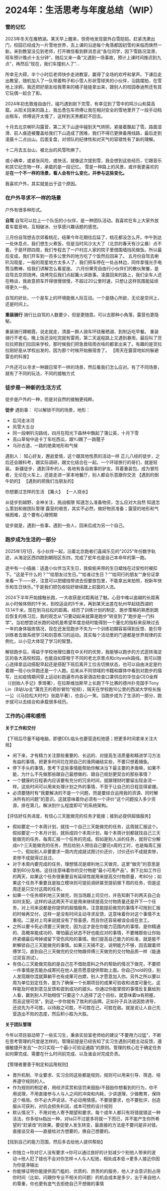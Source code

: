 # 2024年：生活思考与年度总结（WIP）

### 雪的记忆

2023年冬天在雁栖湖。某天早上醒来，惊奇地发现窗外白雪皑皑。赶紧洗漱出门，校园已经成为一片雪地世界，去上课的沿途每个角落都因初雪的来临而焕然一新。来到教室没见到老师，打开微信看到群消息说“各位同学，因下雪路况湿滑，班车预计晚点十五分钟”，随后又来一条“又遇到一场事故，预计上课时间推迟到九点”，再然后“现在，我们车撞别人了”...

所幸无大碍，半个小时后老师快步走进教室，赢得了全场的欢呼和掌声。下课后走出教室，随机加入了一队带着鸭子和小雪人形状雪球夹的小伙伴，沿路摆拍，在雪地上涂鸦，我还把好朋友给我寄来的橘子娃娃拿出来，跟别人的校园泰迪熊还有其它玩偶一起合了影。

2024年初去敦煌自由行，碰巧遇到刚下完雪，有幸见到了雪中的鸣沙山和莫高窟。从阳关回来的路上，我怂恿包车师傅让我在相对安全的雪地里开了一段手动档出租车，师傅说开太慢了，这样到天黑都赶不回去。

十月去北京喇叭沟露营，第二天下山途中碰到天气转阴，紧接着飘起了雪。路面湿滑、前人痕迹被覆盖给我们下山造成了困难，我们不得已更换备用线路，最后走到凌晨十二点出山。后面复盘，对领队的纪律性和对天气的容错性有了新的理解。

十二月去五台山，被北台的风雪吹麻了。

或小确幸，或紧张风险，或快活，就像这次提到雪，我会想到这些经历，它跟音乐和其它纪念物一样，承载的是一段记忆。
雪是一种路上的风景，或许我更喜欢的是**在一个不一样的场景，看人会有什么变化，并参与这些变化。**

我喜欢户外，其实就是出于这个原因。

### 在户外寻求不一样的场景

户外有很多种形式。

**自驾**
自驾可以拉上一个队伍的小伙伴，是一种团队活动。我喜欢在车上大家外放着车载音响，互相破冰、分享感兴趣话题的感觉。

三月份自驾想去京郊看桃花，结果今年花期往后延了，桃花都没怎么开。中午到达一处休息点，我们想生火煮饭，但是当时风沙太大了（北京的春天有沙尘暴）点不着。于是环顾四周，我们专程去了一户村庄人家的院子里借围墙挡风做饭。所以最后变成，我们开车到一百多公里外的地方吃了个饭然后回来了。
五月份自驾去喇叭沟观星，一般的观星地方太多人了，我们把车停在一处丛林边，同伴拿强光手电筒当教棒，给我们讲解怎么看星座。
六月份果壳自由行小伙伴们的散伙聚餐，是自驾去京郊烧烤。烧烤完后我们点起篝火讲故事。凌晨回来的路上，我们全车人还在畅谈，我故意把车开得很慢很慢，不超过20公里时速，只想让这样氛围能延续得更久一些。

自驾的好处，一个是车上的环境能做人际互动。一个是随心所欲，无论是空间上，还是时间上。

**重装骑行**
骑行比自驾的人数要少，但是更随意。可以去那种小角落，露营也更隐秘。

重装骑行蹲朝霞，说走就走，清晨一群人骑车环绕雁栖湖，到附近吃早餐。
重装骑行不老屯，晚上饭还没吃完就有雷雨，第二天返程路上又遇到暴雨，最后叫了货拉拉把我们拉回来学校，那时候我们把急救毯雨衣啥的都拿出来了。有趣的是货拉拉刚好是从学校出发的，因为那个时候开始搬宿舍了。
【雨天在露营地如何躲避雷击的科普】

户外还可以寻求一种跟日常不一样的场景，然后看我们怎么应对。有了不同场景，就有了不同的玩法，不同的接触方式

### 徒步是一种新的生活方式

徒步是户外的一种，但是对自然的接触更纯粹。

**徒步**
遇到事：
可以解锁不同的场景，地形：
- 后河走冰河
- 风雪大五台
- 同一段喇叭沟路线，四月在阳光下森林中飘起了蒲公英，十月下雪
- 高山草甸中追卡丁车吃西瓜，跟YJ踢了一路毽子
- 乌孙古道，一路的绝美地形和气候

遇到人：
知心好友，邂逅爱情，这个跟其他性质的活动一样
正儿八经的徒步，之后还会跟科考，跟实际调研，跟文化结合在一起。一个环球旅行的哥们，就是轻装。
新疆徒步，遇到淳朴的人，各地有各自故事的驴友。背着重装包，成为冒险者，无论在火车上，还是走进一家本地餐厅，别人都会乐意跟你交流
【遇到的倒牛奶的】
【遇到的把我们当朋友的】

你想要过怎样的生活
【篝火】
【一人烧水】

从徒步到越野，全神关注，挑战极限
知道怎么准备物资，怎么应对大自然
知道怎么策划和做团队管理
露营的艰苦，其实不必然，做好物资准备；露营的地形和气候困难，这个要有心理预期

徒步就是，遇到一些事，遇到一些人，回来后成为另一个自己。

### 跑步成为生活的一部分

2025年1月1日，与小伙伴一起，沿着北京跑者们喜闻乐见的“2025”年份数字轨迹，从海淀区西四跑到朝阳区东四，完成了蛇年也是自己本命年的第一跑。

途中有一小插曲：适逢小伙伴当天生日，我偷偷夹带的生日蜡烛在过安检时被扣下。“这是干什么的？”“给朋友过生日。”“给谁过生日？”“给同行的朋友”“身份证拿来看一下——好，注意可以把蜡烛带进去但要放包里，不能拿出来拍照，祝新年快乐和生日快乐。”于是我们把包收拾好继续跟上前面的人流。

2024下半年开始接触长跑，一大收获是对距离祛了魅。心目中难以逾越的长距离从小时候体侧的1千米，到校运会的5千米，再到某天出差在杭州早起绕西湖的13.14千米，现在到马拉松的距离。经历了训练计划的制定、跑步策略的熟悉到跑后恢复的练习后，我的观念从“只要动起来就算是跑步”转变到了“跑步是一门科学”。当初想尝试长跑的动机是希望年度总结时能得到一个量化的指标来反映过去一年的身体锻炼情况，现在还发现跑步不失为一个训练初期容易得到反馈、能引导训练者去做系统学习和刻意练习的运动。其实每个活动里的门道都是世界规律的实例化，以小见大体现了学习的智慧。

解锁跑步后，得益于学校地理位置在中关村的优势，我能够以跑步的方式逛转海淀区的各大高校校园，也能自如穿梭于不同的老北京景点和citywalk路线。我可以随心选择拿运动搭配早起还是搭配下班后离开工位去切换状态，也可以自由决定是约着跟一班小伙伴跑还是一个人跑。后来从不同领域的书籍和媒体中看到对跑步的描写，比如疫情期间穿上运动衫跑遍市内各家酒店检查口罩供应的华住会CEO金辉（《创始人手记》季琦著），在拉斯维加斯早上长跑下午比赛的德州扑克国手Tony Lin（B站Up主“蒲克王的奇妙冒险”视频），隔天在学校跑10公里的西湖大学校长施一公（《马拉松大时代》张路平著），也会心一笑。当跑步成为了生活的一部分，跑步就可以去结合和承载很多经历。

### 工作的心得和感悟

**关于工作和交付**

【下班后尽量不碰电脑，即便DDL临头也要营造松弛感；把更多时间拿来关注大局】
- 闲下来，才有精力关注那些重要的、长远的、对提高生活质量和精进学习方法有益的事情。把更多时间花在把自己的渔网编结实些，不要只想着捕鱼。
- 停下手头的事情，思考下这些事情能帮助你解决当下最主要的矛盾嘛，如果不能，为什么不先做那些跟自己最想做的、跟自己规划更契合的那些事情？
- 一个健康的日程表内应该要有充分的冗余时间，就跟理财时要留出现金流一样。这些时间可以用来处理计划之外的事情，不至于让自己的日程显得紧绷。
- 必须要随时有“我要解决的不是一个问题，而是要综合运用我的资源、同时解决所有的问题”的意识。这就意味着你必须有一个评价“这个问题投入多少资源，排在第几，解决到什么程度即可”的系统架构。

【评估好任务进度，有信心三天能做完的任务才能接；接到必提供超值服务】
- 假如要定一个本周计划，就找一个自己三天能做完的任务，这周就汇报这个。假如要定一个本月计划，就拆成四个本周计划，每个本周计划都就找自己三天能做完的任务，每周汇报一个任务的完成。假如是别人派的任务，就将它分解成n个三天能做完的任务，然后给别人预估自己要花n周的工时，也是每周汇报一个。假如别人非要要求一周内完成就试图讨价还价，讨价还价不成就卖惨，卖惨不成就得过且过。
- 对于本周内要完成的任务，理想情况是顺利地三天做完，这里“做完”的意思是拿到60分及格，这往往意味着你的交付物是“最小可用产品”。剩下比如工作日的两天，如果这个任务很重要且有延续性就用来提高交付物质量，考80分；如果这个任务不重要且是独立模块则可提前调研甚至提前做下周的任务，但是这周还是只交付这周的任务。
- 如果一个任务顺利地三天做完，则当场跟上司交付，并告知剩下的两天自己会如何支配。这样的话这两天不论是用来继续提高交付物质量还是开下一个任务，对上司来说都是你提供的超值服务。注意能提前做完的事情不可拖到汇报的时候再交付，这样一是没有时间主动寻求反馈，这意味着你对这个事情不太重视。二是对上司来说就没有了惊喜感，而且你还容易被误会成在怠工。
- 之所以要卡死必须要三天做完，因为这才是在你能力范围内的事情，是你精通的、高概率能成功的、哪怕最近状态不好也能应对的事情，不要赌那些让你始终紧绷最后垮掉或留下受伤风险的事情。我们提高自己能力的标准，就是能不断解锁自己三天能做完的事情。如果三天搞不定，说明能力不够，回去跟着师傅学习，直到自己三天做完的交付物跟师傅三天做完的交付物品质一样（能通过双盲测试）。
- 有信心三天能做完指的是自己在不借助意料之外的帮助的情况下做完，不要把一件事情是否能办成寄托在他人是否愿意提供帮助上面。你自己hold的住，别人发现跟你混就算躺平也有成果可白嫖，别人才愿意加入你。另外之所以要以周为单位划定任务，是为了确保一个长期项目的成果可验收和进度可量化，这样能及时收到意见反馈和尝到成功的甜头。你通过你能掌控的事情反复赢给别人看，赢到别人开始相信“只要这个人选择了这个目标，就意味着ta有把握，而且这很可信”，到这一步你就有了胜利的品牌。正如孙子兵法说因势诱导，还说先为不可胜，以待敌之可胜，不可胜在己，可胜在敌。就是说让人自己先营造出不败的态度，然后积小胜为大胜。

**关于团队管理**

今年以项目驱动带了一些实习生，秉承实验室老师给的建议“不要用力过猛”，不断在思考管理的尺度是怎样的。管理前提是已经告知了实习生遇到问题主动反馈，遵循敏捷开发且“一次只实现一个最小可验证通路”的原则。管理的核心在于确定任务如何算完成、需要在什么时间前完成、以及谁会对完成负责。

【管理者要善于制定和运用规则】
- 晋升机制、毕业要求、实习合同这些都是规则，规则可以用来引导、筛选、培养遵守规则的人。
- 作为规则的制定者，用经济奖赏和惩罚来鼓励/不鼓励你想看到的行为，你不用说理，不用直接参与人与人之间的冲突和内耗，少讲道理，少做教育，保持这个格局。你不必大声说话，不必动用情感。不要提要求，也不要批评，创造服从可获利，对抗会损失利润，成本可控的设计规则
- 默认情况下，不用对他人寄予期望和要求。每个成年人都只有将错就错这一种活法，你多给ta指出一种，对ta只不过是多将就一下而已，并不能产生你所希望的“赶紧改”的效果。要促使人发生转变，最直接的方法是不要问是非对错，直接谈交易——直接给对方想要的，换自己想要的。

【找到自己的能力范围，然后多去给他人提供帮助】
- 你独立->你对它人没有要求->你可以通过良好的计划减少个别他人带来的波动->他人犯了错也不会对你怎样->人与人松弛，相处成本低->更多人接近你因为你是净输出
- 你能够证明你能提供高门槛的、优质的、昂贵的的服务，他人才会意识到占用你时间（比如，问跟你专业不相关的问题）的机会成本是多少，出于来自他人的尊重，你也更有底气去拒绝自己不想做的事情
